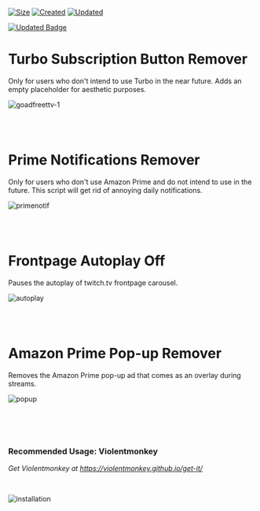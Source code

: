 [![Size](https://img.shields.io/github/repo-size/mirbyte/TwitchTV-Userscripts?color=purple&label=Size)]()
[![Created](https://badges.pufler.dev/created/mirbyte/TwitchTV-Userscripts?color=purple)]()
[![Updated](https://badges.pufler.dev/updated/mirbyte/TwitchTV-Userscripts?color=purple)]()

[![Updated Badge](https://badges.pufler.dev/updated/mirbyte/TwitchTV-Userscripts)](https://badges.pufler.dev)

<!-- [![Visits](https://badges.pufler.dev/visits/mirbyte/TwitchTV-Userscripts?color=purple)](https://badges.pufler.dev) -->

# Turbo Subscription Button Remover
Only for users who don't intend to use Turbo in the near future. Adds an empty placeholder for aesthetic purposes.

![goadfreettv-1](https://github.com/user-attachments/assets/f06c5747-8b7c-4143-895e-e52530a9d170)


<br>
<br>


# Prime Notifications Remover
Only for users who don't use Amazon Prime and do not intend to use in the future. This script will get rid of annoying daily notifications.

![primenotif](https://github.com/user-attachments/assets/2bdddb21-d18a-4bdb-ad22-8f8097bf4f0c)


<br>
<br>


# Frontpage Autoplay Off
Pauses the autoplay of twitch.tv frontpage carousel.

![autoplay](https://github.com/mirbyte/Violentmonkey-Twitch-Scripts/assets/83219244/cb2d4dde-66d2-4c46-a762-8c151c986881)


<br>
<br>

# Amazon Prime Pop-up Remover
Removes the Amazon Prime pop-up ad that comes as an overlay during streams.

![popup](https://github.com/mirbyte/Violentmonkey-Twitch-Scripts/assets/83219244/121494f7-6a7f-447b-845e-498eb62ceb8a)


<br>
<br>
<br>


### Recommended Usage: Violentmonkey
_Get Violentmonkey at https://violentmonkey.github.io/get-it/_

<br>


![installation](https://github.com/user-attachments/assets/dae442c4-88d4-41e3-9d88-9d76b60f683d)



<br>
<br>
